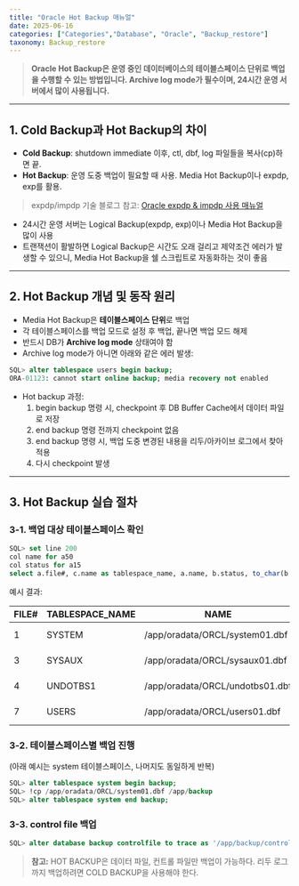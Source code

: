 ```yaml
---
title: "Oracle Hot Backup 매뉴얼"
date: 2025-06-16
categories: ["Categories","Database", "Oracle", "Backup_restore"]
taxonomy: Backup_restore
---
```


> **Oracle Hot Backup은 운영 중인 데이터베이스의 테이블스페이스 단위로 백업을 수행할 수 있는 방법입니다. Archive log mode가 필수이며, 24시간 운영 서버에서 많이 사용됩니다.**

---

## 1. Cold Backup과 Hot Backup의 차이

- **Cold Backup**: shutdown immediate 이후, ctl, dbf, log 파일들을 복사(cp)하면 끝.
- **Hot Backup**: 운영 도중 백업이 필요할 때 사용. Media Hot Backup이나 expdp, exp를 활용.

> expdp/impdp 기술 블로그 참고: [Oracle expdp & impdp 사용 매뉴얼](/2025-06-16-Database-Oracle-expdp-impdp/)

- 24시간 운영 서버는 Logical Backup(expdp, exp)이나 Media Hot Backup을 많이 사용
- 트랜잭션이 활발하면 Logical Backup은 시간도 오래 걸리고 제약조건 에러가 발생할 수 있으니, Media Hot Backup을 쉘 스크립트로 자동화하는 것이 좋음

---

## 2. Hot Backup 개념 및 동작 원리

- Media Hot Backup은 **테이블스페이스 단위**로 백업
- 각 테이블스페이스를 백업 모드로 설정 후 백업, 끝나면 백업 모드 해제
- 반드시 DB가 **Archive log mode** 상태여야 함
- Archive log mode가 아니면 아래와 같은 에러 발생:

```sql
SQL> alter tablespace users begin backup;
ORA-01123: cannot start online backup; media recovery not enabled
```

- Hot backup 과정:
  1. begin backup 명령 시, checkpoint 후 DB Buffer Cache에서 데이터 파일로 저장
  2. end backup 명령 전까지 checkpoint 없음
  3. end backup 명령 시, 백업 도중 변경된 내용을 리두/아카이브 로그에서 찾아 적용
  4. 다시 checkpoint 발생

---

## 3. Hot Backup 실습 절차

### 3-1. 백업 대상 테이블스페이스 확인

```sql
SQL> set line 200
col name for a50
col status for a15
select a.file#, c.name as tablespace_name, a.name, b.status, to_char(b.time, 'YYYY-MM-DD:HH24:MI:SS') as time from v$datafile a, v$backup b, v$tablespace c where a.file#=b.file# and a.TS#=c.TS#;
```

예시 결과:

| FILE# | TABLESPACE_NAME | NAME | STATUS | TIME |
|-------|-----------------|--------------------------------------------------|---------------|-------------------|
| 1 | SYSTEM | /app/oradata/ORCL/system01.dbf | NOT ACTIVE | 2024-06-12:18:59:40 |
| 3 | SYSAUX | /app/oradata/ORCL/sysaux01.dbf | NOT ACTIVE | 2024-06-12:19:00:09 |
| 4 | UNDOTBS1 | /app/oradata/ORCL/undotbs01.dbf | NOT ACTIVE | 2024-06-12:19:00:18 |
| 7 | USERS | /app/oradata/ORCL/users01.dbf | NOT ACTIVE | 2024-06-12:19:00:24 |


### 3-2. 테이블스페이스별 백업 진행

(아래 예시는 system 테이블스페이스, 나머지도 동일하게 반복)

```sql
SQL> alter tablespace system begin backup;
SQL> !cp /app/oradata/ORCL/system01.dbf /app/backup
SQL> alter tablespace system end backup;
```

### 3-3. control file 백업

```sql
SQL> alter database backup controlfile to trace as '/app/backup/control.trc';
```

> **참고:** HOT BACKUP은 데이터 파일, 컨트롤 파일만 백업이 가능하다. 리두 로그까지 백업하려면 COLD BACKUP을 사용해야 한다. 